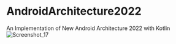 # AndroidArchitecture2022
An Implementation of New Android Architecture 2022 with Kotlin
![Screenshot_17](https://user-images.githubusercontent.com/22006238/147638167-b7b4e340-706e-4666-bafa-538b8c262916.png)
